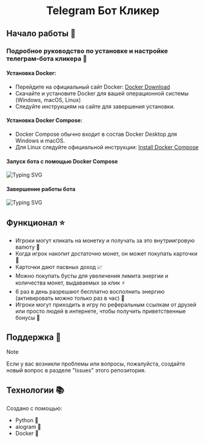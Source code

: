 <h1 align="center">Telegram Бот Кликер</h1>

## Начало работы :mag_right:

### Подробное руководство по установке и настройке телеграм-бота кликера :wrench:

<h4>Установка Docker:</h4>

- Перейдите на официальный сайт Docker: <a href="https://www.docker.com/">Docker Download</a>
- Скачайте и установите Docker для вашей операционной системы (Windows, macOS, Linux)
- Следуйте инструкциям на сайте для завершения установки.

<h4>Установка Docker Compose:</h4>

- Docker Compose обычно входит в состав Docker Desktop для Windows и macOS.
- Для Linux следуйте официальной инструкции: <a href="https://docs.docker.com/desktop/install/linux-install/">Install Docker Compose</a>

<h4>Запуск бота с помощью Docker Compose</h4>
<picture>
  <source media="(prefers-color-scheme: dark)" srcset="https://readme-typing-svg.herokuapp.com?font=Comic+Sans&duration=4000&pause=100&color=FFFFFF&background=000000&random=false&width=435&lines=cd+Telegram-Bot-Clicker;docker+compose+up+--build">
    <!-- Светлая тема -->
    <img alt="Typing SVG" src="https://readme-typing-svg.herokuapp.com?font=Comic+Sans&duration=4400&pause=1000&color=000000&background=FFFFFF&random=false&width=460&lines=cd+Telegram-Bot-Clicker;docker+compose+up+%E2%80%94build">
</picture>

<h4>Завершение работы бота</h4>
<picture>
  <source media="(prefers-color-scheme: dark)" srcset="https://readme-typing-svg.herokuapp.com?font=Comic+Sans&duration=4400&pause=1000&color=FFFFFF&background=000000&random=false&width=460&lines=docker-compose+down">
    <!-- Светлая тема -->
    <img alt="Typing SVG" src="https://readme-typing-svg.herokuapp.com?font=Comic+Sans&duration=4400&pause=1000&color=000000&background=FFFFFF&random=false&width=460&lines=docker-compose+down">
</picture>

## Функционал :star:
- Игроки могут кликать на монетку и получать за это внутриигровую валюту 💸
- Когда игрок накопит достаточно монет, он может покупать карточки 🎴
- Карточки дают пасвных доход 📈
- Можно покупать бусты для увеличения лимита энергии и количества монет, выдаваемых за клик ⚡
- 6 раз в день разрешают бесплатно восполнить энергию (активировать можно только раз в час) 🔋
- Игроки могут приходить в игру по реферальным ссылкам от друзей или просто людей в интернете, чтобы получить приветственные бонусы 🤝

## Поддержка :pencil:
> [!NOTE]
> Если у вас возникли проблемы или вопросы, пожалуйста, создайте новый вопрос в разделе "Issues" этого репозитория.

## Технологии 📚

Создано с помощью:
- Python 🐍
- aiogram 🤖
- Docker 🐋
